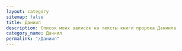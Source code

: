 ```yaml
---
layout: category
sitemap: false
title: Даниил
description: Список моих записок на тексты книги пророка Даниила
category_name: Даниил
permalink: "/Даниил"
---
```

